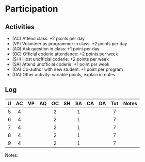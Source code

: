 Participation
=============

## Activities ## 

+ (AC) Attend class: +2 points per day
+ (VP) Volunteer as programmer in class: +2 points per day
+ (AQ) Ask question in class: +1 point per day
+ (OC) Official coderie attendance: +2 points per week
+ (SH) Host unofficial coderie: +2 points per week
+ (SA) Attend unofficial coderie: +1 point per week
+ (CA) Co-author with new student: +1 point per program
+ (OA) Other activity: variable points, explain in notes

## Log ##

| U | AC | VP | AQ | OC | SH | SA | CA | OA | Tot | Notes
|:-:|:--:|:--:|:--:|:--:|:--:|:--:|:--:|:--:|:---:|:--------
| 5 |  4 |    |    |  2 |    |  1 |    |    |  7  | 
| 6 |  4 |    |    | 2  |    | 1  |    |    |  7  | 
| 7 |  4 |    |    | 2  |    | 1  |    |    |  7  |
| 8 | 4  |    |    | 2  |    | 1  |    |    |  7  |
| 9 | 4  |    |    | 2  |    | 1  |    |    |  7  |

Notes: